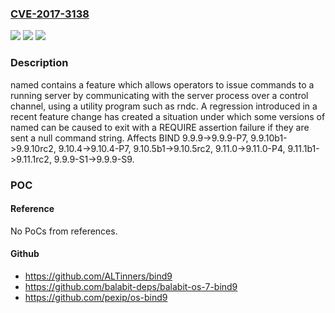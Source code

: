 ### [CVE-2017-3138](https://cve.mitre.org/cgi-bin/cvename.cgi?name=CVE-2017-3138)
![](https://img.shields.io/static/v1?label=Product&message=BIND%209&color=blue)
![](https://img.shields.io/static/v1?label=Version&message=n%2Fa&color=blue)
![](https://img.shields.io/static/v1?label=Vulnerability&message=The%20BIND%20control%20channel%20is%20not%20configured%20by%20default%2C%20but%20when%20configured%20will%20accept%20commands%20from%20those%20IP%20addresses%20that%20are%20specified%20in%20its%20access%20control%20list%20and%2For%20from%20clients%20which%20present%20the%20proper%20transaction%20key.%20%20Using%20this%20defect%2C%20an%20attacker%20can%20cause%20a%20running%20server%20to%20stop%20if%20they%20can%20get%20it%20to%20accept%20control%20channel%20input%20from%20them.%20%20In%20most%20instances%20this%20is%20not%20as%20bad%20as%20it%20sounds%2C%20because%20existing%20commands%20permitted%20over%20the%20control%20channel%20(i.e.%20%22rndc%20stop%22)%20can%20already%20be%20given%20to%20cause%20the%20server%20to%20stop.%0A%0AHowever%2C%20BIND%209.11.0%20introduced%20a%20new%20option%20to%20allow%20%22read%20only%22%20commands%20over%20the%20command%20channel.%20%20Using%20this%20restriction%2C%20a%20server%20can%20be%20configured%20to%20limit%20specified%20clients%20to%20giving%20control%20channel%20commands%20which%20return%20information%20only%20(e.g.%20%22rndc%20status%22)%20without%20affecting%20the%20operational%20state%20of%20the%20server.%20%20The%20defect%20described%20in%20this%20advisory%2C%20however%2C%20is%20not%20properly%20stopped%20by%20the%20%22read%20only%22%20restriction%2C%20in%20essence%20permitting%20a%20privilege%20escalation%20allowing%20a%20client%20which%20should%20only%20be%20permitted%20the%20limited%20set%20of%20%22read%20only%22%20operations%20to%20cause%20the%20server%20to%20stop%20execution.&color=brighgreen)

### Description

named contains a feature which allows operators to issue commands to a running server by communicating with the server process over a control channel, using a utility program such as rndc. A regression introduced in a recent feature change has created a situation under which some versions of named can be caused to exit with a REQUIRE assertion failure if they are sent a null command string. Affects BIND 9.9.9->9.9.9-P7, 9.9.10b1->9.9.10rc2, 9.10.4->9.10.4-P7, 9.10.5b1->9.10.5rc2, 9.11.0->9.11.0-P4, 9.11.1b1->9.11.1rc2, 9.9.9-S1->9.9.9-S9.

### POC

#### Reference
No PoCs from references.

#### Github
- https://github.com/ALTinners/bind9
- https://github.com/balabit-deps/balabit-os-7-bind9
- https://github.com/pexip/os-bind9

